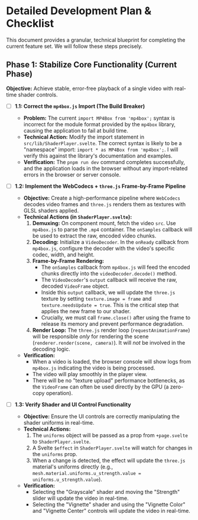 # Detailed Development Plan & Checklist

This document provides a granular, technical blueprint for completing the current feature set. We will follow these steps precisely.

## Phase 1: Stabilize Core Functionality (Current Phase)

**Objective:** Achieve stable, error-free playback of a single video with real-time shader controls.

*   [ ] **1.1: Correct the `mp4box.js` Import (The Build Breaker)**
    *   **Problem:** The current `import MP4Box from 'mp4box';` syntax is incorrect for the module format provided by the `mp4box` library, causing the application to fail at build time.
    *   **Technical Action:** Modify the import statement in `src/lib/ShaderPlayer.svelte`. The correct syntax is likely to be a "namespace" import: `import * as MP4Box from 'mp4box';`. I will verify this against the library's documentation and examples.
    *   **Verification:** The `pnpm run dev` command completes successfully, and the application loads in the browser without any import-related errors in the browser or server console.

*   [ ] **1.2: Implement the WebCodecs + `three.js` Frame-by-Frame Pipeline**
    *   **Objective:** Create a high-performance pipeline where `WebCodecs` decodes video frames and `three.js` renders them as textures with GLSL shaders applied.
    *   **Technical Actions (in `ShaderPlayer.svelte`):**
        1.  **Demuxing:** On component mount, fetch the video `src`. Use `mp4box.js` to parse the `.mp4` container. The `onSamples` callback will be used to extract the raw, encoded video chunks.
        2.  **Decoding:** Initialize a `VideoDecoder`. In the `onReady` callback from `mp4box.js`, configure the decoder with the video's specific codec, width, and height.
        3.  **Frame-by-Frame Rendering:**
            *   The `onSamples` callback from `mp4box.js` will feed the encoded chunks directly into the `videoDecoder.decode()` method.
            *   The `VideoDecoder`'s `output` callback will receive the raw, decoded `VideoFrame` object.
            *   Inside this `output` callback, we will update the `three.js` texture by setting `texture.image = frame` and `texture.needsUpdate = true`. This is the critical step that applies the new frame to our shader.
            *   Crucially, we must call `frame.close()` after using the frame to release its memory and prevent performance degradation.
        4.  **Render Loop:** The `three.js` render loop (`requestAnimationFrame`) will be responsible *only* for rendering the scene (`renderer.render(scene, camera)`). It will *not* be involved in the decoding logic.
    *   **Verification:**
        *   When a video is loaded, the browser console will show logs from `mp4box.js` indicating the video is being processed.
        *   The video will play smoothly in the player view.
        *   There will be no "texture upload" performance bottlenecks, as the `VideoFrame` can often be used directly by the GPU (a zero-copy operation).

*   [ ] **1.3: Verify Shader and UI Control Functionality**
    *   **Objective:** Ensure the UI controls are correctly manipulating the shader uniforms in real-time.
    *   **Technical Actions:**
        1.  The `uniforms` object will be passed as a prop from `+page.svelte` to `ShaderPlayer.svelte`.
        2.  A Svelte `$effect` in `ShaderPlayer.svelte` will watch for changes in the `uniforms` prop.
        3.  When a change is detected, the effect will update the `three.js` material's uniforms directly (e.g., `mesh.material.uniforms.u_strength.value = uniforms.u_strength.value`).
    *   **Verification:**
        *   Selecting the "Grayscale" shader and moving the "Strength" slider will update the video in real-time.
        *   Selecting the "Vignette" shader and using the "Vignette Color" and "Vignette Center" controls will update the video in real-time.
